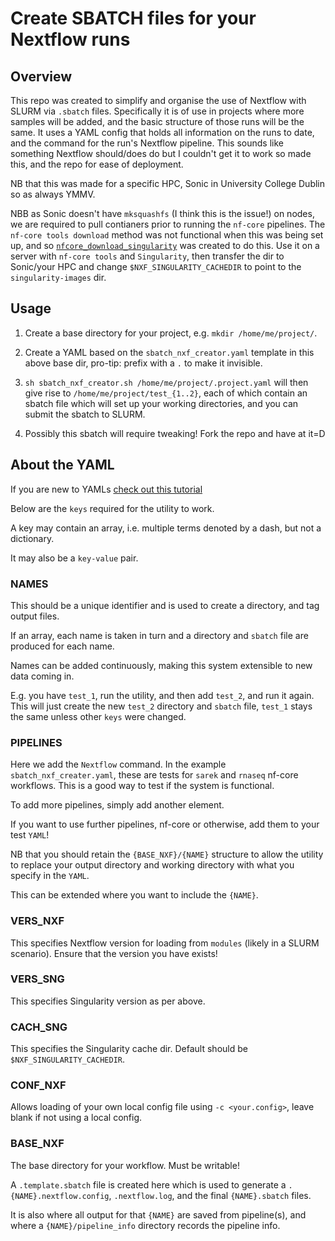 # Create SBATCH files for your Nextflow runs

## Overview
This repo was created to simplify and organise the use of Nextflow with SLURM via `.sbatch` files. Specifically it is of use in projects where more samples will be added, and the basic structure of those runs will be the same. It uses a YAML config that holds all information on the runs to date, and the command for the run's Nextflow pipeline. This sounds like something Nextflow should/does do but I couldn't get it to work so made this, and the repo for ease of deployment.

NB that this was made for a specific HPC, Sonic in University College Dublin so as always YMMV.

NBB as Sonic doesn't have `mksquashfs` (I think this is the issue!) on nodes, we are required to pull contianers prior to running the `nf-core` pipelines. The `nf-core tools download` method was not functional when this was being set up, and so [`nfcore_download_singularity`](https://github.com/brucemoran/nfcore_download_singularity) was created to do this. Use it on a server with `nf-core tools` and `Singularity`, then transfer the dir to Sonic/your HPC and change `$NXF_SINGULARITY_CACHEDIR` to point to the `singularity-images` dir.

## Usage
1) Create a base directory for your project, e.g. `mkdir /home/me/project/`.

2) Create a YAML based on the `sbatch_nxf_creator.yaml` template in this above base dir, pro-tip: prefix with a `.` to make it invisible.

3) `sh sbatch_nxf_creator.sh /home/me/project/.project.yaml` will then give rise to `/home/me/project/test_{1..2}`, each of which contain an sbatch file which will set up your working directories, and you can submit the sbatch to SLURM.

4) Possibly this sbatch will require tweaking! Fork the repo and have at it=D

## About the YAML
If you are new to YAMLs [check out this tutorial](https://www.cloudbees.com/blog/yaml-tutorial-everything-you-need-get-started)

Below are the `keys` required for the utility to work.

A key may contain an array, i.e. multiple terms denoted by a dash, but not a dictionary.

It may also be a `key-value` pair.

### NAMES
This should be a unique identifier and is used to create a directory, and tag output files.

If an array, each name is taken in turn and a directory and `sbatch` file are produced for each name.

Names can be added continuously, making this system extensible to new data coming in.

E.g. you have `test_1`, run the utility, and then add `test_2`, and run it again. This will just create the new `test_2` directory and `sbatch` file, `test_1` stays the same unless other `keys` were changed.

### PIPELINES
Here we add the `Nextflow` command. In the example `sbatch_nxf_creater.yaml`, these are tests for `sarek` and `rnaseq` nf-core workflows. This is a good way to test if the system is functional.

To add more pipelines, simply add another element.

If you want to use further pipelines, nf-core or otherwise, add them to your test `YAML`!

NB that you should retain the `{BASE_NXF}/{NAME}` structure to allow the utility to replace your output directory and working directory with what you specify in the `YAML`.

This can be extended where you want to include the `{NAME}`.

### VERS_NXF
This specifies Nextflow version for loading from `modules` (likely in a SLURM scenario). Ensure that the version you have exists!

### VERS_SNG
This specifies Singularity version as per above.

### CACH_SNG
This specifies the Singularity cache dir. Default should be `$NXF_SINGULARITY_CACHEDIR`.

### CONF_NXF
Allows loading of your own local config file using `-c <your.config>`, leave blank if not using a local config.

### BASE_NXF
The base directory for your workflow. Must be writable!

A `.template.sbatch` file is created here which is used to generate a `.{NAME}.nextflow.config`, `.nextflow.log`, and the final `{NAME}.sbatch` files.

It is also where all output for that `{NAME}` are saved from pipeline(s), and where a `{NAME}/pipeline_info` directory records the pipeline info.
